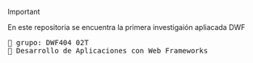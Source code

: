 
> [!IMPORTANT]
> En este repositoria se encuentra la primera investigaión apliacada DWF

<pre>
🌱 grupo: DWF404 02T
🌱 Desarrollo de Aplicaciones con Web Frameworks
</pre>
